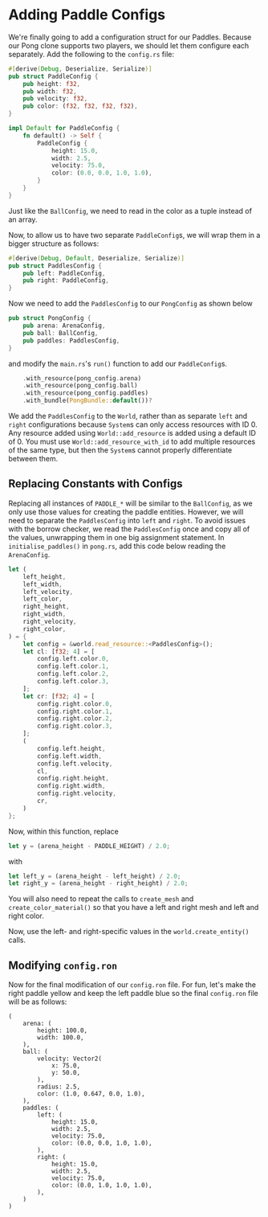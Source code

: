 # Adding Paddle Configs

We're finally going to add a configuration struct for our Paddles. Because our Pong clone supports two 
players, we should let them configure each separately. Add the following to the `config.rs` file:

```rust
#[derive(Debug, Deserialize, Serialize)]
pub struct PaddleConfig {
    pub height: f32,
    pub width: f32,
    pub velocity: f32,
    pub color: (f32, f32, f32, f32),
}

impl Default for PaddleConfig {
    fn default() -> Self {
        PaddleConfig {
            height: 15.0,
            width: 2.5,
            velocity: 75.0,
            color: (0.0, 0.0, 1.0, 1.0),
        }
    }
}
```

Just like the `BallConfig`, we need to read in the color as a tuple instead of an array.

Now, to allow us to have two separate `PaddleConfig`s, we will wrap them in a bigger structure as follows:

```rust
#[derive(Debug, Default, Deserialize, Serialize)]
pub struct PaddlesConfig {
    pub left: PaddleConfig,
    pub right: PaddleConfig,
}
```

Now we need to add the `PaddlesConfig` to our `PongConfig` as shown below

```rust
pub struct PongConfig {
    pub arena: ArenaConfig,
    pub ball: BallConfig,
    pub paddles: PaddlesConfig,
}
```

and modify the `main.rs`'s `run()` function to add our `PaddleConfig`s. 

```rust
    .with_resource(pong_config.arena)
    .with_resource(pong_config.ball)
    .with_resource(pong_config.paddles)
    .with_bundle(PongBundle::default())?
```

We add the `PaddlesConfig` to the `World`, rather than as separate `left` and `right` configurations because
`System`s can only access resources with ID 0. Any resource added using `World::add_resource`
is added using a default ID of 0. You must use `World::add_resource_with_id` to add multiple
resources of the same type, but then the `System`s cannot properly differentiate between them.

## Replacing Constants with Configs

Replacing all instances of `PADDLE_*` will be similar to the `BallConfig`, as we only use those values for 
creating the paddle entities. However, we will need to separate the `PaddlesConfig` into `left` and `right`.
To avoid issues with the borrow checker, we read the `PaddlesConfig` once and copy all of the values, 
unwrapping them in one big assignment statement.
In `initialise_paddles()` in `pong.rs`, add this code below reading the `ArenaConfig`.

```rust
let (
    left_height,
    left_width,
    left_velocity,
    left_color,
    right_height,
    right_width,
    right_velocity,
    right_color,
) = {
    let config = &world.read_resource::<PaddlesConfig>();
    let cl: [f32; 4] = [
        config.left.color.0,
        config.left.color.1,
        config.left.color.2,
        config.left.color.3,
    ];
    let cr: [f32; 4] = [
        config.right.color.0,
        config.right.color.1,
        config.right.color.2,
        config.right.color.3,
    ];
    (
        config.left.height,
        config.left.width,
        config.left.velocity,
        cl,
        config.right.height,
        config.right.width,
        config.right.velocity,
        cr,
    )
};
```

Now, within this function, replace

```rust
let y = (arena_height - PADDLE_HEIGHT) / 2.0;
```

with 

```rust
let left_y = (arena_height - left_height) / 2.0;
let right_y = (arena_height - right_height) / 2.0;
```

You will also need to repeat the calls to `create_mesh` and 
`create_color_material()` so that you have a left and right mesh and left
and right color.

Now, use the left- and right-specific values in  the `world.create_entity()` 
calls.

## Modifying `config.ron`

Now for the final modification of our `config.ron` file. For fun, let's make the right paddle yellow and
keep the left paddle blue so the final `config.ron` file will be as follows:

```ignore
(
    arena: (
        height: 100.0,
        width: 100.0,
    ),
    ball: (
        velocity: Vector2(
            x: 75.0,
            y: 50.0,
        ),
        radius: 2.5,
        color: (1.0, 0.647, 0.0, 1.0),
    ),
    paddles: (
        left: (
            height: 15.0,
            width: 2.5,
            velocity: 75.0,
            color: (0.0, 0.0, 1.0, 1.0),
        ),
        right: (
            height: 15.0,
            width: 2.5,
            velocity: 75.0,
            color: (0.0, 1.0, 1.0, 1.0),
        ),
    )
)
```